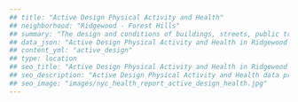 ```yaml
---
## title: "Active Design Physical Activity and Health"
## neighborhood: "Ridgewood - Forest Hills"
## summary: "The design and conditions of buildings, streets, public transportation and parks influence physical activity, use of active transportation and other healthy behavior. A neighborhood's features can also impact the safety of its residents."
## data_json: "Active Design Physical Activity and Health in Ridgewood - Forest Hills"
## content_yml: "active_design"
## type: location
## seo_title: "Active Design Physical Activity and Health in Ridgewood - Forest Hills"
## seo_description: "Active Design Physical Activity and Health data profile for the Ridgewood - Forest Hills neighborhood of NYC."
## seo_image: "images/nyc_health_report_active_design_health.jpg"
---
```

